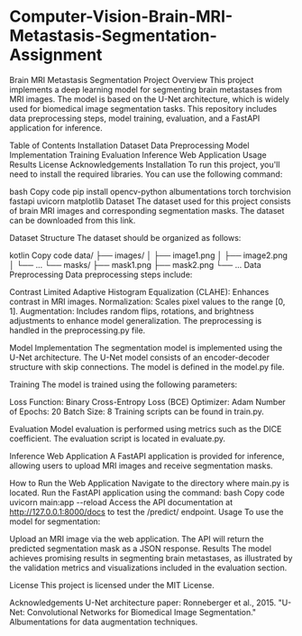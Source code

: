 # Computer-Vision-Brain-MRI-Metastasis-Segmentation-Assignment

Brain MRI Metastasis Segmentation
Project Overview
This project implements a deep learning model for segmenting brain metastases from MRI images. The model is based on the U-Net architecture, which is widely used for biomedical image segmentation tasks. This repository includes data preprocessing steps, model training, evaluation, and a FastAPI application for inference.

Table of Contents
Installation
Dataset
Data Preprocessing
Model Implementation
Training
Evaluation
Inference Web Application
Usage
Results
License
Acknowledgements
Installation
To run this project, you'll need to install the required libraries. You can use the following command:

bash
Copy code
pip install opencv-python albumentations torch torchvision fastapi uvicorn matplotlib
Dataset
The dataset used for this project consists of brain MRI images and corresponding segmentation masks. The dataset can be downloaded from this link.

Dataset Structure
The dataset should be organized as follows:

kotlin
Copy code
data/
    ├── images/
    │   ├── image1.png
    │   ├── image2.png
    │   └── ...
    └── masks/
        ├── mask1.png
        ├── mask2.png
        └── ...
Data Preprocessing
Data preprocessing steps include:

Contrast Limited Adaptive Histogram Equalization (CLAHE): Enhances contrast in MRI images.
Normalization: Scales pixel values to the range [0, 1].
Augmentation: Includes random flips, rotations, and brightness adjustments to enhance model generalization.
The preprocessing is handled in the preprocessing.py file.

Model Implementation
The segmentation model is implemented using the U-Net architecture. The U-Net model consists of an encoder-decoder structure with skip connections. The model is defined in the model.py file.

Training
The model is trained using the following parameters:

Loss Function: Binary Cross-Entropy Loss (BCE)
Optimizer: Adam
Number of Epochs: 20
Batch Size: 8
Training scripts can be found in train.py.

Evaluation
Model evaluation is performed using metrics such as the DICE coefficient. The evaluation script is located in evaluate.py.

Inference Web Application
A FastAPI application is provided for inference, allowing users to upload MRI images and receive segmentation masks.

How to Run the Web Application
Navigate to the directory where main.py is located.
Run the FastAPI application using the command:
bash
Copy code
uvicorn main:app --reload
Access the API documentation at http://127.0.0.1:8000/docs to test the /predict/ endpoint.
Usage
To use the model for segmentation:

Upload an MRI image via the web application.
The API will return the predicted segmentation mask as a JSON response.
Results
The model achieves promising results in segmenting brain metastases, as illustrated by the validation metrics and visualizations included in the evaluation section.

License
This project is licensed under the MIT License.

Acknowledgements
U-Net architecture paper: Ronneberger et al., 2015. "U-Net: Convolutional Networks for Biomedical Image Segmentation."
Albumentations for data augmentation techniques.
